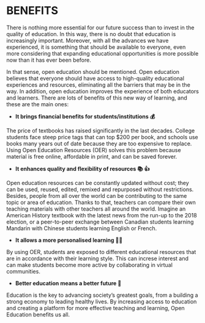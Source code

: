 # BENEFITS 

There is nothing more essential for our future success than to invest in the quality of education. In this way, there is no doubt that education is increasingly important. Moreover, with all the advances we have experienced, it is something that should be available to everyone, even more considering that expanding educational opportunities is more possible now than it has ever been before.

In that sense, open education should be mentioned. Open education believes that everyone should have access to high-quality educational experiences and resources, eliminating all the barriers that may be in the way. In addition, open education improves the experience of both educators and learners. There are lots of benefits of this new way of learning, and these are the main ones: 

 - **It brings financial benefits for students/institutions :moneybag:**
 
The price of textbooks has raised significantly in the last decades. College students face steep price tags that can top $200 per book, and schools use books many years out of date because they are too expensive to replace. Using Open Education Resources (OER) solves this problem because material is free online, affordable in print, and can be saved forever. 

- **It enhances quality and flexibility of resources :books: :+1:**

Open education resources can be constantly updated without cost; they can be used, reused, edited, remixed and repurposed
without restrictions. Besides, people from all over the world can be contributing to the same topic or area of education. Thanks to that, teachers can compare their own teaching materials with other teachers all around the world. Imagine an American History textbook with the latest news from the run-up to the 2018 election, or a peer-to-peer exchange between Canadian students learning Mandarin with Chinese students learning English or French. 

- **It allows a more personalised learning :ok_woman:**

By using OER, students are exposed to different educational resources that are in accordance with their learning style. This can increse interest and can make students become more active by collaborating in virtual communities. 

- **Better education means a better future :rainbow:**

Education is the key to advancing society’s greatest goals, from a building a strong economy to leading healthy lives. By increasing access to education and creating a platform for more effective teaching and learning, Open Education benefits us all.

